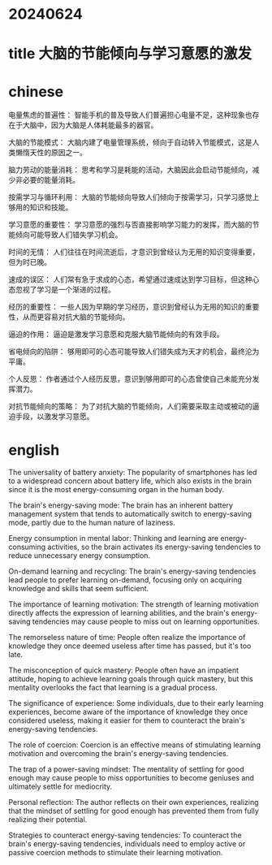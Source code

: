 
# 20240624

# title 大脑的节能倾向与学习意愿的激发

# chinese 
电量焦虑的普遍性： 智能手机的普及导致人们普遍担心电量不足，这种现象也存在于大脑中，因为大脑是人体耗能最多的器官。

大脑的节能模式： 大脑内建了电量管理系统，倾向于自动转入节能模式，这是人类懒惰天性的原因之一。

脑力劳动的能量消耗： 思考和学习是耗能的活动，大脑因此会启动节能倾向，减少非必要的能量消耗。

按需学习与循环利用： 大脑的节能倾向导致人们倾向于按需学习，只学习感觉上够用的知识和技能。

学习意愿的重要性： 学习意愿的强烈与否直接影响学习能力的发挥，而大脑的节能倾向可能导致人们错失学习机会。

时间的无情： 人们往往在时间流逝后，才意识到曾经认为无用的知识变得重要，但为时已晚。

速成的误区： 人们常有急于求成的心态，希望通过速成达到学习目标，但这种心态忽视了学习是一个渐进的过程。

经历的重要性： 一些人因为早期的学习经历，意识到曾经认为无用的知识的重要性，从而更容易对抗大脑的节能倾向。

逼迫的作用： 逼迫是激发学习意愿和克服大脑节能倾向的有效手段。

省电倾向的陷阱： 够用即可的心态可能导致人们错失成为天才的机会，最终沦为平庸。

个人反思： 作者通过个人经历反思，意识到够用即可的心态曾使自己未能充分发挥潜力。

对抗节能倾向的策略： 为了对抗大脑的节能倾向，人们需要采取主动或被动的逼迫手段，以激发学习意愿。

# english
The universality of battery anxiety: The popularity of smartphones has led to a widespread concern about battery life, which also exists in the brain since it is the most energy-consuming organ in the human body.

The brain's energy-saving mode: The brain has an inherent battery management system that tends to automatically switch to energy-saving mode, partly due to the human nature of laziness.

Energy consumption in mental labor: Thinking and learning are energy-consuming activities, so the brain activates its energy-saving tendencies to reduce unnecessary energy consumption.

On-demand learning and recycling: The brain's energy-saving tendencies lead people to prefer learning on-demand, focusing only on acquiring knowledge and skills that seem sufficient.

The importance of learning motivation: The strength of learning motivation directly affects the expression of learning abilities, and the brain's energy-saving tendencies may cause people to miss out on learning opportunities.

The remorseless nature of time: People often realize the importance of knowledge they once deemed useless after time has passed, but it's too late.

The misconception of quick mastery: People often have an impatient attitude, hoping to achieve learning goals through quick mastery, but this mentality overlooks the fact that learning is a gradual process.

The significance of experience: Some individuals, due to their early learning experiences, become aware of the importance of knowledge they once considered useless, making it easier for them to counteract the brain's energy-saving tendencies.

The role of coercion: Coercion is an effective means of stimulating learning motivation and overcoming the brain's energy-saving tendencies.

The trap of a power-saving mindset: The mentality of settling for good enough may cause people to miss opportunities to become geniuses and ultimately settle for mediocrity.

Personal reflection: The author reflects on their own experiences, realizing that the mindset of settling for good enough has prevented them from fully realizing their potential.

Strategies to counteract energy-saving tendencies: To counteract the brain's energy-saving tendencies, individuals need to employ active or passive coercion methods to stimulate their learning motivation.
